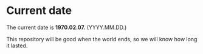 # Current date

The current date is **1970.02.07.** (YYYY.MM.DD.)

This repository will be good when the world ends, so we will know how long it lasted.